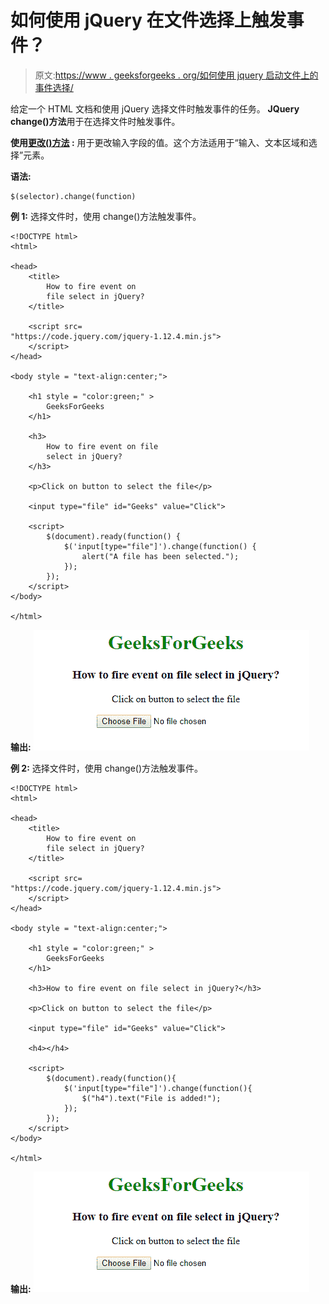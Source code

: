 # 如何使用 jQuery 在文件选择上触发事件？

> 原文:[https://www . geeksforgeeks . org/如何使用 jquery 启动文件上的事件选择/](https://www.geeksforgeeks.org/how-to-fire-an-event-on-file-select-using-jquery/)

给定一个 HTML 文档和使用 jQuery 选择文件时触发事件的任务。 **JQuery change()方法**用于在选择文件时触发事件。

**使用[更改()方法](https://www.geeksforgeeks.org/jquery-change-with-examples/) :** 用于更改输入字段的值。这个方法适用于“输入、文本区域和选择”元素。

**语法:**

```
$(selector).change(function)
```

**例 1:** 选择文件时，使用 change()方法触发事件。

```
<!DOCTYPE html>
<html>

<head>
    <title>
        How to fire event on
        file select in jQuery?
    </title>

    <script src=
"https://code.jquery.com/jquery-1.12.4.min.js">
    </script>
</head>

<body style = "text-align:center;">

    <h1 style = "color:green;" > 
        GeeksForGeeks 
    </h1> 

    <h3>
        How to fire event on file
        select in jQuery?
    </h3>

    <p>Click on button to select the file</p>

    <input type="file" id="Geeks" value="Click">

    <script>
        $(document).ready(function() {
            $('input[type="file"]').change(function() {
                alert("A file has been selected.");
            });
        });
    </script>
</body>

</html>
```

**输出:**
![](img/b01cbad538e6be982ecee224ff9be09d.png)

**例 2:** 选择文件时，使用 change()方法触发事件。

```
<!DOCTYPE html>
<html>

<head>
    <title>
        How to fire event on
        file select in jQuery?
    </title>

    <script src=
"https://code.jquery.com/jquery-1.12.4.min.js">
    </script>
</head>

<body style = "text-align:center;">

    <h1 style = "color:green;" > 
        GeeksForGeeks 
    </h1> 

    <h3>How to fire event on file select in jQuery?</h3>

    <p>Click on button to select the file</p>

    <input type="file" id="Geeks" value="Click">

    <h4></h4>

    <script>
        $(document).ready(function(){
            $('input[type="file"]').change(function(){
                $("h4").text("File is added!");
            });
        });
    </script>
</body>

</html>
```

**输出:**
![](img/4b9ebb5b0766fa459e9de353bb8435db.png)